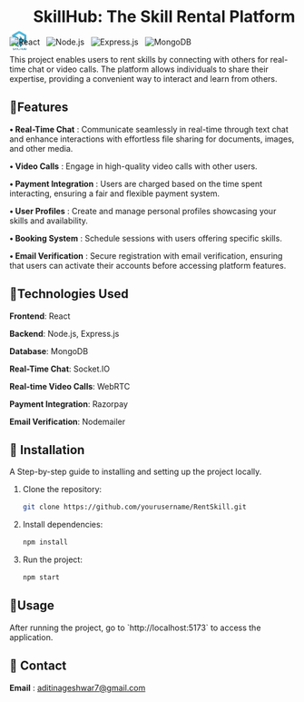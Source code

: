 <h1><img src="image.png" height="35px" style="margin-bottom : -50px" /> SkillHub: The Skill Rental Platform</h1>

![React](https://img.shields.io/badge/Frontend-React-blue) &nbsp; ![Node.js](https://img.shields.io/badge/Backend-Node.js-yellowgreen) &nbsp; ![Express.js](https://img.shields.io/badge/Backend-Express.js-orange) &nbsp; ![MongoDB](https://img.shields.io/badge/Database-MongoDB-brightgreen)

This project enables users to rent skills by connecting with others for real-time chat or video calls. The platform allows individuals to share their expertise, providing a convenient way to interact and learn from others.

<h2>🚀Features</h2>

**• Real-Time Chat** : Communicate seamlessly in real-time through text chat and enhance interactions with effortless file sharing for documents, images, and other media.  

**• Video Calls** : Engage in high-quality video calls with other users.

**• Payment Integration** : Users are charged based on the time spent interacting, ensuring a fair and flexible payment system.

**• User Profiles** : Create and manage personal profiles showcasing your skills and availability.

**• Booking System** : Schedule sessions with users offering specific skills.

**• Email Verification** : Secure registration with email verification, ensuring that users can activate their accounts before accessing platform features.

<h2>📒Technologies Used</h2>

**Frontend**: React

**Backend**: Node.js, Express.js

**Database**: MongoDB

**Real-Time Chat**: Socket.IO

**Real-time Video Calls**: WebRTC

**Payment Integration**: Razorpay

**Email Verification**: Nodemailer

<h2>📌 Installation</h2>
A Step-by-step guide to installing and setting up the project locally.

1. Clone the repository:
   ```bash
   git clone https://github.com/yourusername/RentSkill.git
   ```
2. Install dependencies:
   ```bash
   npm install
   ```
3. Run the project:
   ```bash
   npm start
   ```
<h2>💠Usage</h2>
After running the project, go to `http://localhost:5173` to access the application.

<h2>📧 Contact</h2>

**Email** : aditinageshwar7@gmail.com
